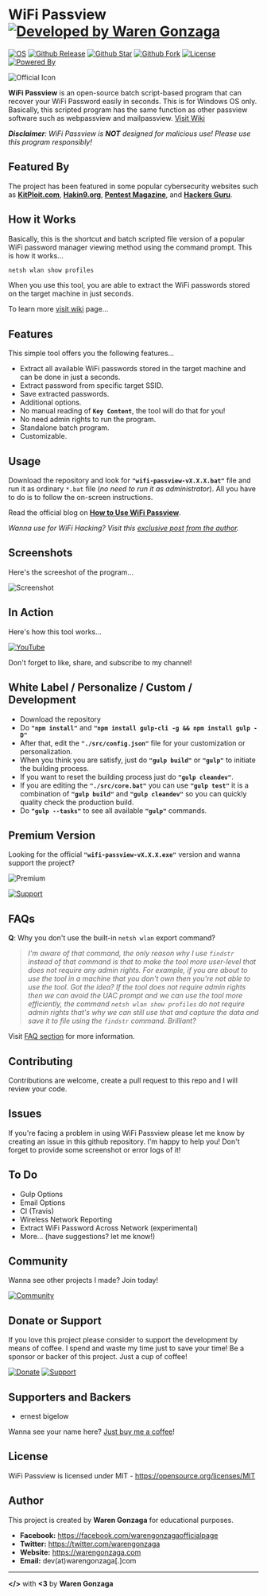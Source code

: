 # WiFi Passview [![Developed by Waren Gonzaga](https://img.shields.io/badge/Developed%20by-Waren%20Gonzaga-blue.svg?longCache=true&style=for-the-badge)](https://facebook.com/warengonzagaofficialpage)

[![OS](https://img.shields.io/badge/OS-Windows-blue.svg?style=for-the-badge)](https://github.com/WarenGonzaga/Passview)
[![Github Release](https://img.shields.io/github/release/WarenGonzaga/wifi-passview.svg?style=for-the-badge)](https://github.com/WarenGonzaga/WiFi-Passview/releases)
[![Github Star](https://img.shields.io/github/stars/WarenGonzaga/wifi-passview.svg?style=for-the-badge)](https://github.com/WarenGonzaga/Passview)
[![Github Fork](https://img.shields.io/github/forks/WarenGonzaga/wifi-passview.svg?style=for-the-badge)](https://github.com/WarenGonzaga/Passview)
[![License](https://img.shields.io/github/license/WarenGonzaga/wifi-passview.svg?style=for-the-badge)](https://github.com/WarenGonzaga/WiFi-Passview)
[![Powered By](https://img.shields.io/badge/Powered%20By-GulpJS-orange.svg?style=for-the-badge)](https://gulpjs.com)

![Official Icon](./src/img/official-icon.png)

**WiFi Passview** is an open-source batch script-based program that can recover your WiFi Password easily in seconds. This is for Windows OS only. Basically, this scripted program has the same function as other passview software such as webpassview and mailpassview. [Visit Wiki](https://github.com/WarenGonzaga/wifi-passview/wiki)

_**Disclaimer**: WiFi Passview is **NOT** designed for malicious use! Please use this program responsibly!_

## Featured By

The project has been featured in some popular cybersecurity websites such as **[KitPloit.com](https://www.kitploit.com/2020/03/wifi-passview-v20-open-source-batch.html)**, **[Hakin9.org](https://hakin9.org/wifi-passview-an-open-source-batch-script-based-wifi-passview-for-windows)**, **[Pentest Magazine](https://pentestmag.com/wifi-passview)**, and **[Hackers Guru](https://www.facebook.com/hackersguru.in/photos/rpp.102159241158334/220015989372658)**.

## How it Works

Basically, this is the shortcut and batch scripted file version of a popular WiFi password manager viewing method using the command prompt. This is how it works...

```bash
netsh wlan show profiles
```

When you use this tool, you are able to extract the WiFi passwords stored on the target machine in just seconds.

To learn more [visit wiki](https://github.com/WarenGonzaga/wifi-passview/wiki) page...

## Features

This simple tool offers you the following features...

* Extract all available WiFi passwords stored in the target machine and can be done in just a seconds.
* Extract password from specific target SSID.
* Save extracted passwords.
* Additional options.
* No manual reading of **``Key Content``**, the tool will do that for you!
* No need admin rights to run the program.
* Standalone batch program.
* Customizable.

## Usage

Download the repository and look for **``"wifi-passview-vX.X.X.bat"``** file and run it as ordinary ``*.bat`` file (_no need to run it as administrator_). All you have to do is to follow the on-screen instructions.

Read the official blog on **[How to Use WiFi Passview](https://warengonzaga.com/wifi-passview-for-windows-os)**.

_Wanna use for WiFi Hacking? Visit this [exclusive post from the author](https://www.buymeacoffee.com/p/40225)._

## Screenshots

Here's the screeshot of the program...

![Screenshot](./src/img/screenshot.jpg)

## In Action

Here's how this tool works...

[![YouTube](https://img.shields.io/badge/YouTube-Watch%20Here-red.svg?style=for-the-badge)](https://www.youtube.com/watch?v=dYWuXBjMyVc)

Don't forget to like, share, and subscribe to my channel!

## White Label / Personalize / Custom / Development

* Download the repository
* Do **``"npm install"``** and **``"npm install gulp-cli -g && npm install gulp -D"``**
* After that, edit the **``"./src/config.json"``** file for your customization or personalization.
* When you think you are satisfy, just do **``"gulp build"``** or **``"gulp"``** to initiate the building process.
* If you want to reset the building process just do **``"gulp cleandev"``**.
* If you are editing the **``"./src/core.bat"``** you can use **``"gulp test"``**  it is a combination of **``"gulp build"``** and **``"gulp cleandev"``** so you can quickly quality check the production build.
* Do **``"gulp --tasks"``** to see all available **``"gulp"``** commands.

## Premium Version

Looking for the official **``"wifi-passview-vX.X.X.exe"``** version and wanna support the project?

![Premium](./src/img/premium.jpg)

[![Support](https://img.shields.io/badge/Download-Premium%20Version-green.svg?style=for-the-badge)](https://bmc.xyz/l/wifipassview)

## FAQs

**Q**: Why you don't use the built-in ``netsh wlan`` export command?

> _I'm aware of that command, the only reason why I use ``findstr`` instead of that command is that to make the tool more user-level that does not require any admin rights. For example, if you are about to use the tool in a machine that you don't own then you're not able to use the tool. Got the idea? If the tool does not require admin rights then we can avoid the UAC prompt and we can use the tool more efficiently, the command ``netsh wlan show profiles`` do not require admin rights that's why we can still use that and capture the data and save it to file using the ``findstr`` command. Brilliant?_

Visit [FAQ section](https://github.com/WarenGonzaga/wifi-passview/wiki/Frequently-Asked-Questions) for more information.

## Contributing

Contributions are welcome, create a pull request to this repo and I will review your code.

## Issues

If you're facing a problem in using WiFi Passview please let me know by creating an issue in this github repository. I'm happy to help you! Don't forget to provide some screenshot or error logs of it!

## To Do

* Gulp Options
* Email Options
* CI (Travis)
* Wireless Network Reporting
* Extract WiFi Password Across Network (experimental)
* More... (have suggestions? let me know!)

## Community

Wanna see other projects I made? Join today!

[![Community](https://discordapp.com/api/guilds/659684980137656340/widget.png?style=banner2)](https://bmc.xyz/l/wgofficialds)

## Donate or Support

If you love this project please consider to support the development by means of coffee. I spend and waste my time just to save your time! Be a sponsor or backer of this project. Just a cup of coffee!

[![Donate](https://img.shields.io/badge/Donate-PayPal-blue.svg?style=for-the-badge)](https://paypal.me/warengonzagaofficial)
[![Support](https://img.shields.io/badge/Support-Buy%20Me%20A%20Coffee-orange.svg?style=for-the-badge)](https://www.buymeacoffee.com/warengonzaga)

## Supporters and Backers

* ernest bigelow

Wanna see your name here? [Just buy me a coffee](https://www.buymeacoffee.com/warengonzaga)!

## License

WiFi Passview is licensed under MIT - <https://opensource.org/licenses/MIT>

## Author

This project is created by **Waren Gonzaga** for educational purposes.

* **Facebook:** <https://facebook.com/warengonzagaofficialpage>
* **Twitter:** <https://twitter.com/warengonzaga>
* **Website:** <https://warengonzaga.com>
* **Email:** dev(at)warengonzaga[.]com

---

**</>** with **<3** by **Waren Gonzaga**
